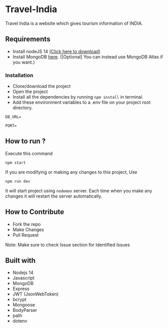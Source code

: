 # Travel-India
Travel India is a website which gives tourism information of INDIA.

## Requirements
- Install nodeJS 14 [(Click here to download)](https://nodejs.org/dist/v14.17.0/node-v14.17.0-x64.msi "NodeJS Download")
- Install MongoDB [here](https://docs.mongodb.com/manual/administration/install-community/). ([Optional] You can instead use MongoDB Atlas if you want.)

### Installation
- Clone/download the project
- Open the project
- Install all the dependencies by running `npm install` in terminal.
- Add these environment variables to a .env file on your project root directory.
```
DB_URL=
```
```
PORT=
```

## How to run ?
Execute this command
```
npm start
```

If you are modifying or making any changes to this project, Use
```
npm run dev
```
It will start project using `nodemon` server. Each time when you make any changes it will restart the server automatically.

## How to Contribute
- Fork the repo
- Make Changes
- Pull Request

Note: Make sure to check Issue section for Identified Issues

## Built with
- Nodejs 14
- Javascript
- MongoDB
- Express
- JWT (JsonWebToken)
- bcrypt
- Mongoose
- BodyParser
- path
- dotenv
